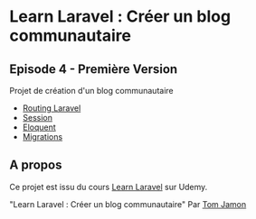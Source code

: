 # Learn Laravel : Créer un blog communautaire

## Episode 4 - Première Version

Projet de création d'un blog communautaire

- [Routing Laravel](https://laravel.com/docs/routing)
- [Session](https://laravel.com/docs/session) 
- [Eloquent](https://laravel.com/docs/eloquent)
- [Migrations](https://laravel.com/docs/migrations)

## A propos

Ce projet est issu du cours [Learn Laravel](https://www.udemy.com/course/learn-laravel/) sur Udemy.

"Learn Laravel : Créer un blog communautaire" Par [Tom Jamon](https://tomjamon.com)
